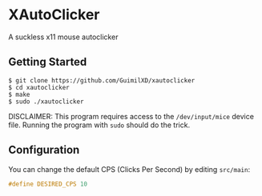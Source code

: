 # XAutoClicker

A suckless x11 mouse autoclicker

## Getting Started 
```console
$ git clone https://github.com/GuimilXD/xautoclicker
$ cd xautoclicker
$ make
$ sudo ./xautoclicker
```

DISCLAIMER: This program requires access to the `/dev/input/mice` device file. Running the program with `sudo` should do the trick.

## Configuration

You can change the default CPS (Clicks Per Second) by editing `src/main`:
```c
#define DESIRED_CPS 10
```
